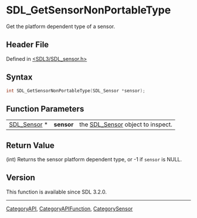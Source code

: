 # SDL_GetSensorNonPortableType

Get the platform dependent type of a sensor.

## Header File

Defined in [<SDL3/SDL_sensor.h>](https://github.com/libsdl-org/SDL/blob/main/include/SDL3/SDL_sensor.h)

## Syntax

```c
int SDL_GetSensorNonPortableType(SDL_Sensor *sensor);
```

## Function Parameters

|                            |            |                                                 |
| -------------------------- | ---------- | ----------------------------------------------- |
| [SDL_Sensor](SDL_Sensor) * | **sensor** | the [SDL_Sensor](SDL_Sensor) object to inspect. |

## Return Value

(int) Returns the sensor platform dependent type, or -1 if `sensor` is
NULL.

## Version

This function is available since SDL 3.2.0.

----
[CategoryAPI](CategoryAPI), [CategoryAPIFunction](CategoryAPIFunction), [CategorySensor](CategorySensor)

